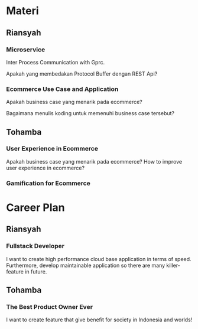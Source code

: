 # Materi
## Riansyah

### Microservice
Inter Process Communication with Gprc.

Apakah yang membedakan Protocol Buffer dengan REST Api?

### Ecommerce Use Case and Application
Apakah business case yang menarik pada ecommerce?

Bagaimana menulis koding untuk memenuhi business case tersebut?

## Tohamba

### User Experience in Ecommerce
Apakah business case yang menarik pada ecommerce?
How to improve user experience in ecommerce?

### Gamification for Ecommerce


# Career Plan
## Riansyah

### Fullstack Developer
I want to create high performance cloud base application in terms of speed. 
Furthermore, develop maintainable application so there are many killer-feature in future.

## Tohamba

### The Best Product Owner Ever 
I want to create feature that give benefit for society in Indonesia and worlds!
